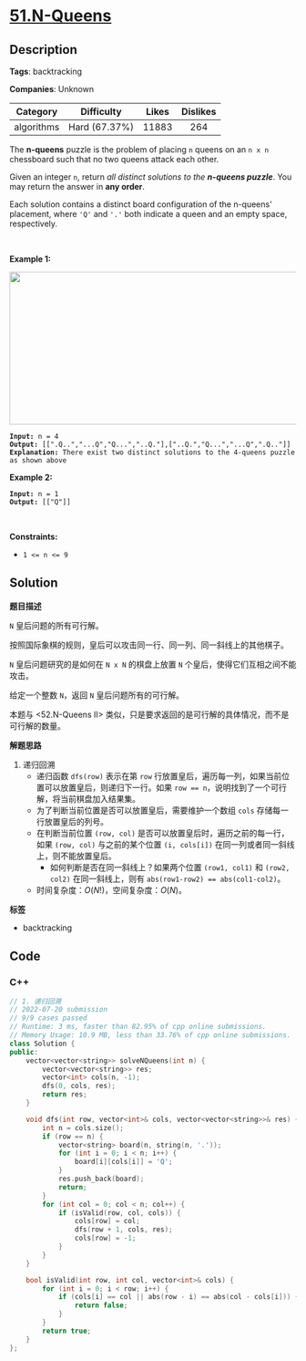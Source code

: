 # [51.N-Queens](https://leetcode.com/problems/n-queens/description/)

## Description

**Tags**: backtracking

**Companies**: Unknown

|  Category  |  Difficulty   | Likes | Dislikes |
| :--------: | :-----------: | :---: | :------: |
| algorithms | Hard (67.37%) | 11883 |   264    |

<p>The <strong>n-queens</strong> puzzle is the problem of placing <code>n</code> queens on an <code>n x n</code> chessboard such that no two queens attack each other.</p>
<p>Given an integer <code>n</code>, return <em>all distinct solutions to the <strong>n-queens puzzle</strong></em>. You may return the answer in <strong>any order</strong>.</p>
<p>Each solution contains a distinct board configuration of the n-queens&#39; placement, where <code>&#39;Q&#39;</code> and <code>&#39;.&#39;</code> both indicate a queen and an empty space, respectively.</p>
<p>&nbsp;</p>
<p><strong class="example">Example 1:</strong></p>
<img alt="" src="https://assets.leetcode.com/uploads/2020/11/13/queens.jpg" style="width: 600px; height: 268px;" />
<pre><code><strong>Input:</strong> n = 4
<strong>Output:</strong> [[&quot;.Q..&quot;,&quot;...Q&quot;,&quot;Q...&quot;,&quot;..Q.&quot;],[&quot;..Q.&quot;,&quot;Q...&quot;,&quot;...Q&quot;,&quot;.Q..&quot;]]
<strong>Explanation:</strong> There exist two distinct solutions to the 4-queens puzzle as shown above</code></pre>
<p><strong class="example">Example 2:</strong></p>
<pre><code><strong>Input:</strong> n = 1
<strong>Output:</strong> [[&quot;Q&quot;]]</code></pre>
<p>&nbsp;</p>
<p><strong>Constraints:</strong></p>
<ul>
  <li><code>1 &lt;= n &lt;= 9</code></li>
</ul>

## Solution

**题目描述**

`N` 皇后问题的所有可行解。

按照国际象棋的规则，皇后可以攻击同一行、同一列、同一斜线上的其他棋子。

`N` 皇后问题研究的是如何在 `N x N` 的棋盘上放置 `N` 个皇后，使得它们互相之间不能攻击。

给定一个整数 `N`，返回 `N` 皇后问题所有的可行解。

本题与 <52.N-Queens II> 类似，只是要求返回的是可行解的具体情况，而不是可行解的数量。

**解题思路**

1. 递归回溯
    - 递归函数 `dfs(row)` 表示在第 `row` 行放置皇后，遍历每一列，如果当前位置可以放置皇后，则递归下一行。如果 `row == n`，说明找到了一个可行解，将当前棋盘加入结果集。
    - 为了判断当前位置是否可以放置皇后，需要维护一个数组 `cols` 存储每一行放置皇后的列号。
    - 在判断当前位置 `(row, col)` 是否可以放置皇后时，遍历之前的每一行，如果 `(row, col)` 与之前的某个位置 `(i, cols[i])` 在同一列或者同一斜线上，则不能放置皇后。
      - 如何判断是否在同一斜线上？如果两个位置 `(row1, col1)` 和 `(row2, col2)` 在同一斜线上，则有 `abs(row1-row2) == abs(col1-col2)`。
    - 时间复杂度：$O(N!)$，空间复杂度：$O(N)$。

**标签**

- backtracking

<!-- code start -->
## Code

### C++

```cpp
// 1. 递归回溯
// 2022-07-20 submission
// 9/9 cases passed
// Runtime: 3 ms, faster than 82.95% of cpp online submissions.
// Memory Usage: 10.9 MB, less than 33.76% of cpp online submissions.
class Solution {
public:
    vector<vector<string>> solveNQueens(int n) {
        vector<vector<string>> res;
        vector<int> cols(n, -1);
        dfs(0, cols, res);
        return res;
    }

    void dfs(int row, vector<int>& cols, vector<vector<string>>& res) {
        int n = cols.size();
        if (row == n) {
            vector<string> board(n, string(n, '.'));
            for (int i = 0; i < n; i++) {
                board[i][cols[i]] = 'Q';
            }
            res.push_back(board);
            return;
        }
        for (int col = 0; col < n; col++) {
            if (isValid(row, col, cols)) {
                cols[row] = col;
                dfs(row + 1, cols, res);
                cols[row] = -1;
            }
        }
    }

    bool isValid(int row, int col, vector<int>& cols) {
        for (int i = 0; i < row; i++) {
            if (cols[i] == col || abs(row - i) == abs(col - cols[i])) {
                return false;
            }
        }
        return true;
    }
};
```

<!-- code end -->
